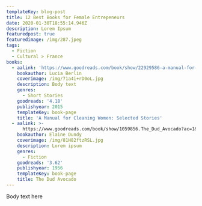 ```yaml
---
templateKey: blog-post
title: 12 Best Books for Female Entrepeneurs
date: 2020-01-30T18:55:14.946Z
description: Lorem Ipsum
featuredpost: true
featuredimage: /img/287.jpeg
tags:
  - Fiction
  - Cultural > France
books:
  - aalink: 'https://www.goodreads.com/book/show/22929586-a-manual-for-cleaning-women'
    bookauthor: Lucia Berlin
    coverimage: /img/71a4i+rD0oL.jpg
    description: Body text
    genres:
      - Short Stories
    goodreads: '4.18'
    publishyear: 2015
    templateKey: book-page
    title: 'A Manual for Cleaning Women: Selected Stories'
  - aalink: >-
      https://www.goodreads.com/book/show/1059856.The_Dud_Avocado?ac=1&from_search=true&qid=S70zllFq10&rank=1
    bookauthor: Elaine Dundy
    coverimage: /img/81H82ftzRSL.jpg
    description: Lorem ipsum
    genres:
      - Fiction
    goodreads: '3.62'
    publishyear: 1956
    templateKey: book-page
    title: The Dud Avocado
---
```

Body text here
